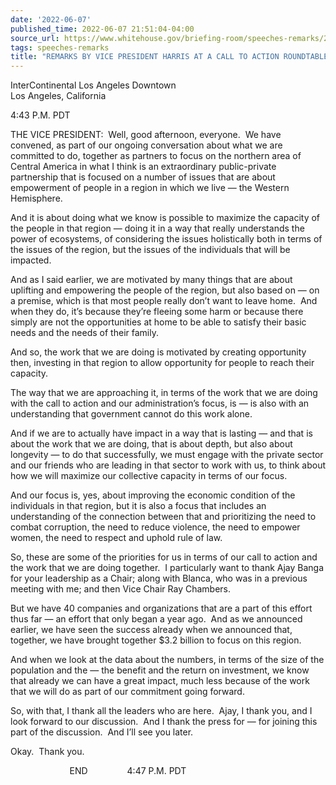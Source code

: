 ```yaml
---
date: '2022-06-07'
published_time: 2022-06-07 21:51:04-04:00
source_url: https://www.whitehouse.gov/briefing-room/speeches-remarks/2022/06/07/remarks-by-vice-president-harris-at-a-call-to-action-roundtable-with-ceos/
tags: speeches-remarks
title: "REMARKS BY VICE PRESIDENT HARRIS AT A CALL TO ACTION ROUNDTABLE WITH\_CEOs"
---
```

 
  
InterContinental Los Angeles Downtown  
Los Angeles, California

4:43 P.M. PDT

THE VICE PRESIDENT:  Well, good afternoon, everyone.  We have convened,
as part of our ongoing conversation about what we are committed to do,
together as partners to focus on the northern area of Central America in
what I think is an extraordinary public-private partnership that is
focused on a number of issues that are about empowerment of people in a
region in which we live — the Western Hemisphere. 

And it is about doing what we know is possible to maximize the capacity
of the people in that region — doing it in a way that really understands
the power of ecosystems, of considering the issues holistically both in
terms of the issues of the region, but the issues of the individuals
that will be impacted.

And as I said earlier, we are motivated by many things that are about
uplifting and empowering the people of the region, but also based on —
on a premise, which is that most people really don’t want to leave
home.  And when they do, it’s because they’re fleeing some harm or
because there simply are not the opportunities at home to be able to
satisfy their basic needs and the needs of their family. 

And so, the work that we are doing is motivated by creating opportunity
then, investing in that region to allow opportunity for people to reach
their capacity.

The way that we are approaching it, in terms of the work that we are
doing with the call to action and our administration’s focus, is — is
also with an understanding that government cannot do this work alone. 

And if we are to actually have impact in a way that is lasting — and
that is about the work that we are doing, that is about depth, but also
about longevity — to do that successfully, we must engage with the
private sector and our friends who are leading in that sector to work
with us, to think about how we will maximize our collective capacity in
terms of our focus.

And our focus is, yes, about improving the economic condition of the
individuals in that region, but it is also a focus that includes an
understanding of the connection between that and prioritizing the need
to combat corruption, the need to reduce violence, the need to empower
women, the need to respect and uphold rule of law. 

So, these are some of the priorities for us in terms of our call to
action and the work that we are doing together.  I particularly want to
thank Ajay Banga for your leadership as a Chair; along with Blanca, who
was in a previous meeting with me; and then Vice Chair Ray Chambers.

But we have 40 companies and organizations that are a part of this
effort thus far — an effort that only began a year ago.  And as we
announced earlier, we have seen the success already when we announced
that, together, we have brought together $3.2 billion to focus on this
region. 

And when we look at the data about the numbers, in terms of the size of
the population and the — the benefit and the return on investment, we
know that already we can have a great impact, much less because of the
work that we will do as part of our commitment going forward. 

So, with that, I thank all the leaders who are here.  Ajay, I thank you,
and I look forward to our discussion.  And I thank the press for — for
joining this part of the discussion.  And I’ll see you later.

Okay.  Thank you. 

                        END                4:47 P.M. PDT
